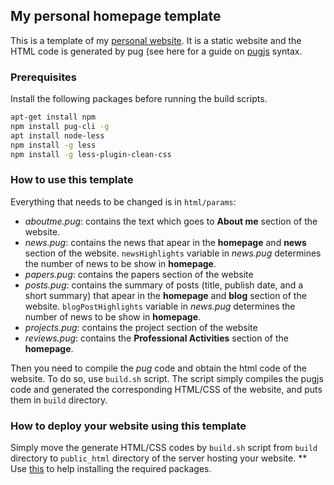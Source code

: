 ## My personal homepage template

This is a template of my [personal website](https://www.cs.virginia.edu/~rgq5aw/). It is a static website and the HTML code is generated by pug (see here for a guide on [pugjs]([pug](https://pugjs.org/api/getting-started.html)) syntax.

### Prerequisites 

Install the following packages before running the build scripts.
```bash
apt-get install npm
npm install pug-cli -g
apt install node-less
npm install -g less
npm install -g less-plugin-clean-css
```

### How to use this template

Everything that needs to be changed is in ```html/params```:

- *aboutme.pug*: contains the text which goes to **About me** section of the website.
- *news.pug*: contains the news that apear in the **homepage** and **news** section of the website. ```newsHighlights``` variable in *news.pug* determines the number of news to be show in **homepage**.
- *papers.pug*: contains the papers section of the website
- *posts.pug*: contains the summary of posts (title, publish date, and a short summary) that apear in the **homepage** and **blog** section of the website. ```blogPostHighlights``` variable in *news.pug* determines the number of news to be show in **homepage**.
- *projects.pug*: contains the project section of the website
- *reviews.pug*: contains the **Professional Activities** section of the **homepage**.

Then you need to compile the *pug* code and obtain the html code of the website. To do so, use ```build.sh``` script. The script simply compiles the pugjs code and generated the corresponding HTML/CSS of the website, and puts them in ```build``` directory. 

### How to deploy your website using this template
Simply move the generate HTML/CSS codes by ```build.sh``` script from ```build``` directory to ```public_html``` directory of the server hosting your website.
** Use [this](https://stackoverflow.com/questions/18088372/how-to-npm-install-global-not-as-root) to help installing the required packages. 
